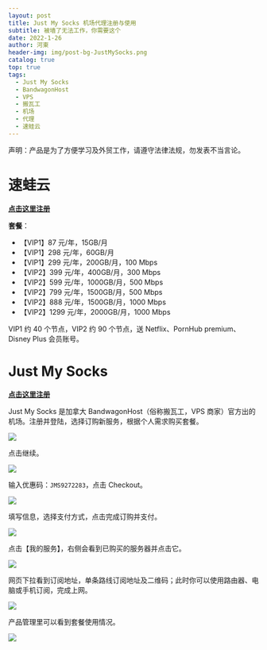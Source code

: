 ```yaml
---
layout: post
title: Just My Socks 机场代理注册与使用
subtitle: 被墙了无法工作，你需要这个
date: 2022-1-26
author: 河東
header-img: img/post-bg-JustMySocks.png
catalog: true
top: true
tags:
  - Just My Socks
  - BandwagonHost
  - VPS
  - 搬瓦工
  - 机场
  - 代理
  - 速蛙云
---
```


声明：产品是为了方便学习及外贸工作，请遵守法律法规，勿发表不当言论。

# 速蛙云

**[点击这里注册](https://i.sw17.icu/Ecfr)**

**套餐**：

- 【VIP1】87 元/年，15GB/月
- 【VIP1】298 元/年，60GB/月
- 【VIP1】299 元/年，200GB/月，100 Mbps
- 【VIP2】399 元/年，400GB/月，300 Mbps
- 【VIP2】599 元/年，1000GB/月，500 Mbps
- 【VIP2】799 元/年，1500GB/月，500 Mbps
- 【VIP2】888 元/年，1500GB/月，1000 Mbps
- 【VIP2】1299 元/年，2000GB/月，1000 Mbps

VIP1 约 40 个节点，VIP2 约 90 个节点，送 Netflix、PornHub premium、Disney Plus 会员账号。

# Just My Socks

**[点击这里注册](https://justmysocks.net/members/aff.php?aff=12029)**

Just My Socks 是加拿大 BandwagonHost（俗称搬瓦工，VPS 商家）官方出的机场。注册并登陆，选择订购新服务，根据个人需求购买套餐。

![](https://i.imgur.com/G0gKyok.png)

点击继续。

![](https://i.imgur.com/b8CjZzd.png)

输入优惠码：`JMS9272283`，点击 Checkout。

![](https://i.imgur.com/rUT5nEY.png)

填写信息，选择支付方式，点击完成订购并支付。

![](https://i.imgur.com/r81XVOD.png)

点击【我的服务】，右侧会看到已购买的服务器并点击它。

![](https://i.imgur.com/k9h53wz.png)

网页下拉看到订阅地址，单条路线订阅地址及二维码；此时你可以使用路由器、电脑或手机订阅，完成上网。

![](https://i.imgur.com/ZDCJnFg.png)

产品管理里可以看到套餐使用情况。

![](https://i.imgur.com/feBInBi.png)
